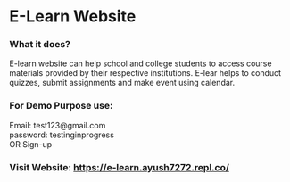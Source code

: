 # E-Learn Website

<h3>What it does?</h3>
<p>E-learn website can help school and college students to access course materials provided by their respective institutions. E-lear helps to conduct quizzes, submit assignments and make event using calendar.</p>

<h3>For Demo Purpose use:</h3>
<p>Email: test123@gmail.com <br> password: testinginprogress <br> OR Sign-up</p>


<h3>Visit Website: <a href ="https://e-learn.ayush7272.repl.co/" target="_blank" >https://e-learn.ayush7272.repl.co/</a><h3>
